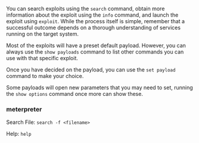 You can search exploits using the `search` command, obtain more information about the exploit using the `info` command, and launch the exploit using `exploit`. While the process itself is simple, remember that a successful outcome depends on a thorough understanding of services running on the target system.

Most of the exploits will have a preset default payload. However, you can always use the `show payloads` command to list other commands you can use with that specific exploit.

Once you have decided on the payload, you can use the `set payload` command to make your choice.

Some payloads will open new parameters that you may need to set, running the `show options` command once more can show these.



### meterpreter
Search File:
`search -f <filename>`

Help:
`help`
